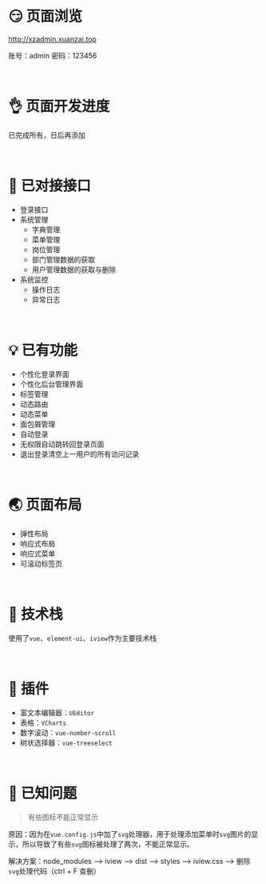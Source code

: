 # :smirk: 页面浏览 

http://xzadmin.xuanzai.top

账号：admin
密码：123456

<br/>

# :ok_hand: 页面开发进度

已完成所有，日后再添加

<br/>

# :muscle: 已对接接口

- 登录接口
- 系统管理
  - 字典管理
  - 菜单管理
  - 岗位管理
  - 部门管理数据的获取
  - 用户管理数据的获取与删除
- 系统监控
  - 操作日志
  - 异常日志 

<br/>

# :bulb: 已有功能

+ 个性化登录界面
+ 个性化后台管理界面
+ 标签管理
+ 动态路由
+ 动态菜单
+ 面包屑管理
+ 自动登录
+ 无权限自动跳转回登录页面
+ 退出登录清空上一用户的所有访问记录

<br/>

# :earth_asia: 页面布局

+ 弹性布局
+ 响应式布局
+ 响应式菜单
+ 可滚动标签页

<br/>


# :sparkling_heart: 技术栈
使用了`vue`、`element-ui`、`iview`作为主要技术栈

<br/>

# :electric_plug: 插件

+ 富文本编辑器：`UEditor`
+ 表格：`VCharts`
+ 数字滚动：`vue-number-scroll`
+ 树状选择器：`vue-treeselect`

<br/>

# :page_with_curl: 已知问题

> 有些图标不能正常显示

原因：因为在`vue.config.js`中加了`svg`处理器，用于处理添加菜单时`svg`图片的显示，所以导致了有些`svg`图标被处理了两次，不能正常显示。

解决方案：node_modules --> iview --> dist --> styles --> iview.css --> 删除`svg`处理代码（ctrl + F 查删）
